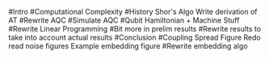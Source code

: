 #Intro
#Computational Complexity
#History
Shor's Algo
Write derivation of AT
#Rewrite AQC
#Simulate AQC
#Qubit Hamiltonian + Machine Stuff
#Rewrite Linear Programming
#Bit more in prelim results
#Rewrite results to take into account actual results
#Conclusion
#Coupling Spread Figure
Redo read noise figures
Example embedding figure
#Rewrite embedding algo
